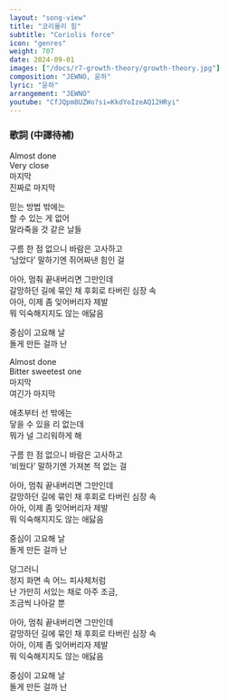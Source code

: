 ```yaml
---
layout: "song-view"
title: "코리올리 힘"
subtitle: "Coriolis force"
icon: "genres"
weight: 707
date: 2024-09-01
images: ["/docs/r7-growth-theory/growth-theory.jpg"]
composition: "JEWNO, 윤하"
lyric: "윤하"
arrangement: "JEWNO"
youtube: "CfJQpm8UZWo?si=KkdYoIzeAQ12HRyi"
---
```


### 歌詞 (中譯待補)

Almost done  
Very close  
마지막  
진짜로 마지막  

믿는 방법 밖에는  
할 수 있는 게 없어  
말라죽을 것 같은 날들  

구름 한 점 없으니 바람은 고사하고  
‘남았다’ 말하기엔 쥐어짜낸 힘인 걸  

아아, 멈춰 끝내버리면 그만인데  
갈망하던 길에 묶인 채 후회로 타버린 심장 속  
아아, 이제 좀 잊어버리자 제발  
뭐 익숙해지지도 않는 애닳음  

중심이 고요해 날  
돌게 만든 걸까 난  

Almost done  
Bitter sweetest one  
마지막  
여긴가 마지막  

애초부터 선 밖에는  
닿을 수 있을 리 없는데  
뭐가 널 그리워하게 해  

구름 한 점 없으니 바람은 고사하고  
‘비웠다’ 말하기엔 가져본 적 없는 걸  

아아, 멈춰 끝내버리면 그만인데  
갈망하던 길에 묶인 채 후회로 타버린 심장 속  
아아, 이제 좀 잊어버리자 제발  
뭐 익숙해지지도 않는 애닳음  

중심이 고요해 날  
돌게 만든 걸까 난  

덩그러니  
정지 화면 속 어느 피사체처럼  
난 가만히 서있는 채로 아주 조금,  
조금씩 나아갈 뿐  

아아, 멈춰 끝내버리면 그만인데  
갈망하던 길에 묶인 채 후회로 타버린 심장 속  
아아, 이제 좀 잊어버리자 제발  
뭐 익숙해지지도 않는 애닳음  

중심이 고요해 날  
돌게 만든 걸까 난  
